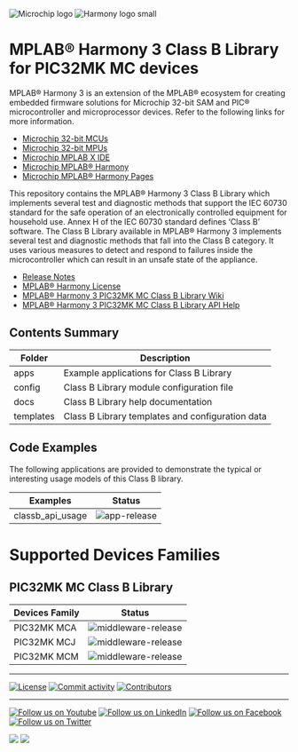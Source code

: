 ﻿![Microchip logo](https://raw.githubusercontent.com/wiki/Microchip-MPLAB-Harmony/Microchip-MPLAB-Harmony.github.io/images/microchip_logo.png)
![Harmony logo small](https://raw.githubusercontent.com/wiki/Microchip-MPLAB-Harmony/Microchip-MPLAB-Harmony.github.io/images/microchip_mplab_harmony_logo_small.png)

# MPLAB® Harmony 3 Class B Library for PIC32MK MC devices

MPLAB® Harmony 3 is an extension of the MPLAB® ecosystem for creating
embedded firmware solutions for Microchip 32-bit SAM and PIC® microcontroller
and microprocessor devices.  Refer to the following links for more information.

- [Microchip 32-bit MCUs](https://www.microchip.com/design-centers/32-bit)
- [Microchip 32-bit MPUs](https://www.microchip.com/design-centers/32-bit-mpus)
- [Microchip MPLAB X IDE](https://www.microchip.com/mplab/mplab-x-ide)
- [Microchip MPLAB® Harmony](https://www.microchip.com/mplab/mplab-harmony)
- [Microchip MPLAB® Harmony Pages](https://microchip-mplab-harmony.github.io/)

This repository contains the MPLAB® Harmony 3 Class B Library which implements
several test and diagnostic methods that support the IEC 60730 standard for
the safe operation of an electronically controlled equipment for household use.
Annex H of the IEC 60730 standard defines ‘Class B’ software.
The Class B Library available in MPLAB® Harmony 3 implements several
test and diagnostic methods that fall into the Class B category.
It uses various measures to detect and respond to failures inside
the microcontroller which can result in an unsafe state of the appliance.

- [Release Notes](./release_notes.md)
- [MPLAB® Harmony License](Microchip_SLA001.md)
- [MPLAB® Harmony 3 PIC32MK MC Class B Library Wiki](https://github.com/Microchip-MPLAB-Harmony/classb_pic32mk_mc/wiki)
- [MPLAB® Harmony 3 PIC32MK MC Class B Library API Help](https://microchip-mplab-harmony.github.io/classb_pic32mk_mc)


## Contents Summary

| Folder     | Description                                               |
| ---        | ---                                                       |
| apps       | Example applications for Class B Library     |
| config     | Class B Library module configuration file                       |
| docs       | Class B Library help documentation                      |
| templates  | Class B Library templates and configuration data       |


## Code Examples

The following applications are provided to demonstrate the typical or interesting usage models of this Class B library.

| Examples | Status |
| --- | :---: |
| classb_api_usage | ![app-release](https://img.shields.io/badge/application-release-green?style=plastic) |

# Supported Devices Families
 
## PIC32MK MC Class B Library

| Devices Family | Status |
| --- | :---: |
| PIC32MK MCA | ![middleware-release](https://img.shields.io/badge/middleware-release-green?style=plastic) |
| PIC32MK MCJ | ![middleware-release](https://img.shields.io/badge/middleware-release-green?style=plastic) |
| PIC32MK MCM | ![middleware-release](https://img.shields.io/badge/middleware-release-green?style=plastic) |

____

[![License](https://img.shields.io/badge/license-Harmony%20license-orange.svg)](https://github.com/Microchip-MPLAB-Harmony/classb_pic32mk_mc/blob/master/mplab_harmony_license.md)
[![Commit activity](https://img.shields.io/github/commit-activity/y/Microchip-MPLAB-Harmony/classb_pic32mk_mc.svg)](https://github.com/Microchip-MPLAB-Harmony/classb_pic32mk_mc/graphs/commit-activity)
[![Contributors](https://img.shields.io/github/contributors-anon/Microchip-MPLAB-Harmony/classb_pic32mk_mc.svg)]()

____

[![Follow us on Youtube](https://img.shields.io/badge/Youtube-Follow%20us%20on%20Youtube-red.svg)](https://www.youtube.com/user/MicrochipTechnology)
[![Follow us on LinkedIn](https://img.shields.io/badge/LinkedIn-Follow%20us%20on%20LinkedIn-blue.svg)](https://www.linkedin.com/company/microchip-technology)
[![Follow us on Facebook](https://img.shields.io/badge/Facebook-Follow%20us%20on%20Facebook-blue.svg)](https://www.facebook.com/microchiptechnology/)
[![Follow us on Twitter](https://img.shields.io/twitter/follow/MicrochipTech.svg?style=social)](https://twitter.com/MicrochipTech)

[![](https://img.shields.io/github/stars/Microchip-MPLAB-Harmony/classb_pic32mk_mc.svg?style=social)]()
[![](https://img.shields.io/github/watchers/Microchip-MPLAB-Harmony/classb_pic32mk_mc.svg?style=social)]()


